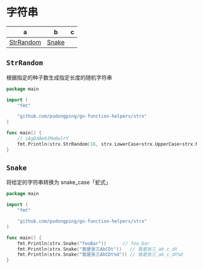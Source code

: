 # 字符串

a | b                 | c
--- |-------------------| --- 
[StrRandom](#method-StrRandom) | [Snake](#method-Snake) |

## `StrRandom`
<a name="method-StrRandom"></a>

根据指定的种子数生成指定长度的随机字符串

```go
package main

import (
	"fmt"

	"github.com/pudongping/go-function-helpers/strx"
)

func main() {
	// iAgDdAe9JMo0wlrY
	fmt.Println(strx.StrRandom(16, strx.LowerCase+strx.UpperCase+strx.Numeric))
}
```

## `Snake`
<a name="method-Snake"></a>

将给定的字符串转换为 snake_case「蛇式」

```go
package main

import (
	"fmt"

	"github.com/pudongping/go-function-helpers/strx"
)

func main() {
	fmt.Println(strx.Snake("fooBar"))      // foo_bar
	fmt.Println(strx.Snake("我是张三AbCDt"))   // 我是张三_ab_c_dt
	fmt.Println(strx.Snake("我是张三AbCDt%d")) // 我是张三_ab_c_dt%d
}
```